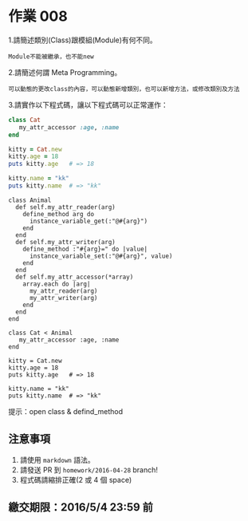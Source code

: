 # 作業 008

1.請簡述類別(Class)跟模組(Module)有何不同。
```
Module不能被繼承，也不能new
```

2.請簡述何謂 Meta Programming。
```
可以動態的更改class的內容，可以動態新增類別，也可以新增方法，或修改類別及方法
```

3.請實作以下程式碼，讓以下程式碼可以正常運作：

```ruby
class Cat
   my_attr_accessor :age, :name
end

kitty = Cat.new
kitty.age = 18
puts kitty.age   # => 18

kitty.name = "kk"
puts kitty.name  # => "kk"
```
```
class Animal
  def self.my_attr_reader(arg)
  	define_method arg do
  	  instance_variable_get(:"@#{arg}")
  	end
  end
  def self.my_attr_writer(arg)
  	define_method :"#{arg}=" do |value|
  	  instance_variable_set(:"@#{arg}", value)
  	end
  end
  def self.my_attr_accessor(*array)
  	array.each do |arg|
  	  my_attr_reader(arg)
  	  my_attr_writer(arg)
  	end
  end
end

class Cat < Animal
   my_attr_accessor :age, :name
end

kitty = Cat.new
kitty.age = 18
puts kitty.age   # => 18

kitty.name = "kk"
puts kitty.name  # => "kk"
```

提示：open class & defind_method

## 注意事項

1. 請使用 `markdown` 語法。
2. 請發送 PR 到 `homework/2016-04-28` branch!
3. 程式碼請縮排正確(2 或 4 個 space)

## 繳交期限：2016/5/4 23:59 前
